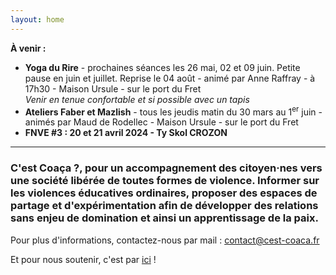 ```yaml
---
layout: home
---
```

**À venir :**
- **Yoga du Rire** - prochaines séances les 26 mai, 02 et 09 juin. Petite pause en juin et juillet. Reprise le 04 août - animé par Anne Raffray - à 17h30 - Maison Ursule - sur le port du Fret  
*Venir en tenue confortable  et si possible avec un tapis*
- **Ateliers Faber et Mazlish** - tous les jeudis matin du 30 mars au 1<sup>er</sup> juin - animés par Maud de Rodellec - Maison Ursule - sur le port du Fret
- **FNVE #3 : 20 et 21 avril 2024 - Ty Skol CROZON**

*******

### **C'est Coaça ?**, pour un accompagnement des citoyen·nes vers une société libérée de toutes formes de violence. Informer sur les violences éducatives ordinaires, proposer des espaces de partage et d'expérimentation afin de développer des relations sans enjeu de domination et ainsi un apprentissage de la paix.

Pour plus d'informations, contactez-nous par mail : <a href="mailto:contact@cest-coaca.fr">contact@cest-coaca.fr</a>

Et pour nous soutenir, c'est par [ici](https://www.helloasso.com/associations/c-est-coaca-c-est-de-la-culture-d-ocytocine-pour-accorder-le-coeur-et-les-actes/adhesions/adhesion-2022-2023/widget) !


<!--
<center><img class="fit-picture" src="./assets/img/affiche-yoga-du-rire.jpg"
     alt="Affiche Yoga du Rire"></center>
-->